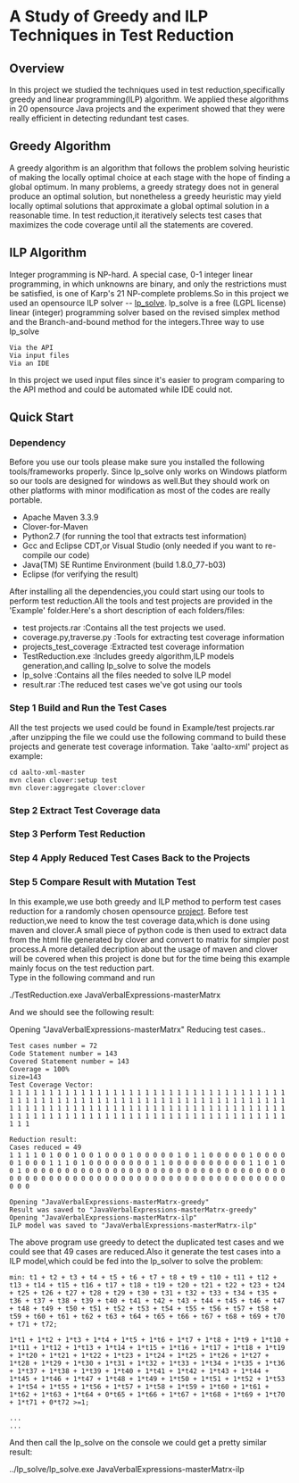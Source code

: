 # A Study of Greedy and ILP Techniques in Test Reduction #

## Overview ##
In this project we studied the techniques used in test reduction,specifically greedy and linear programming(ILP) algorithm. We applied these algorithms in 20 opensource Java projects and the experiment showed that they were really efficient in detecting redundant test cases. 

## Greedy Algorithm ##

A greedy algorithm is an algorithm that follows the problem solving heuristic of making the locally optimal choice at each stage with the hope of finding a global optimum. In many problems, a greedy strategy does not in general produce an optimal solution, but nonetheless a greedy heuristic may yield locally optimal solutions that approximate a global optimal solution in a reasonable time. In test reduction,it iteratively selects test cases that maximizes the code coverage until all the statements are covered.  
  
  
## ILP Algorithm ##

Integer programming is NP-hard. A special case, 0-1 integer linear programming, in which unknowns are binary, and only the restrictions must be satisfied, is one of Karp's 21 NP-complete problems.So in this project we used an opensource ILP solver -- [lp_solve](http://lpsolve.sourceforge.net/5.5/). lp_solve is a free (LGPL license) linear (integer) programming solver based on the revised simplex method and the Branch-and-bound method for the integers.Three way to use lp_solve

  	Via the API
  	Via input files
  	Via an IDE
  	
In this project we used input files since it's easier to program comparing to the API method and could be automated while IDE could not.  
## Quick Start ##

### Dependency ###

Before you use our tools please make sure you installed the following tools/frameworks properly. Since lp_solve only works on Windows platform so our tools are designed for windows as well.But they should work on other platforms with minor modification as most of the codes are really portable.
  * Apache Maven 3.3.9 
  * Clover-for-Maven
  * Python2.7 (for running the tool that extracts test information)
  * Gcc and Eclipse CDT,or Visual Studio (only needed if you want to re-compile our code)
  * Java(TM) SE Runtime Environment (build 1.8.0_77-b03)
  * Eclipse (for verifying the result)

After installing all the dependencies,you could start using our tools to perform test reduction.All the tools and test projects are provided in the 'Example' folder.Here's a short description of each folders/files:
  * test projects.rar           :Contains all the test projects we used.
  * coverage.py,traverse.py     :Tools for extracting test coverage information
  * projects_test_coverage      :Extracted test coverage information
  * TestReduction.exe           :Includes greedy algorithm,ILP models generation,and calling lp_solve to solve the models
  * lp_solve                    :Contains all the files needed to solve ILP model
  * result.rar                  :The reduced test cases we've got using our tools
  
### Step 1 Build and Run the Test Cases ###

All the test projects we used could be found in Example/test projects.rar ,after unzipping the file we could use the following command to build these projects and generate test coverage information. Take 'aalto-xml' project as example:

	cd aalto-xml-master
	mvn clean clover:setup test 
	mvn clover:aggregate clover:clover

### Step 2 Extract Test Coverage data ###

### Step 3 Perform Test Reduction ###

### Step 4 Apply Reduced Test Cases Back to the Projects ###

### Step 5 Compare Result with Mutation Test ###

In this example,we use both greedy and ILP method to perform test cases reduction for a randomly chosen opensource [project](https://github.com/VerbalExpressions/JavaVerbalExpressions). Before test reduction,we need to know the test coverage data,which is done using maven and clover.A small piece of python code is then used to extract data from the html file generated by clover and convert to matrix for simpler post process.A more detailed decription about the usage of maven and clover will be covered when this project is done but for the time being this example mainly focus on the test reduction part.  
Type in the following command and run  

  ./TestReduction.exe JavaVerbalExpressions-masterMatrx

And we should see the following result:  

Opening "JavaVerbalExpressions-masterMatrx"
	Reducing test cases..

	Test cases number = 72
	Code Statement number = 143
	Covered Statement number = 143
	Coverage = 100%
	size=143
	Test Coverage Vector:
	1 1 1 1 1 1 1 1 1 1 1 1 1 1 1 1 1 1 1 1 1 1 1 1 1 1 1 1 1 1 1 1 1 1 1 1 1 1 1 1 1 1 1 1 1 1 1 1 1 1 1 1 1 1 1 1 1 1 1 1 1 1 1 1 1 1 1 1 1 1 1 1 1 1 1 1 1 1 1 1 1 1 1 1 1 1 1 1 1 1 1 1 1 1 1 1 1 1 1 1 1 1 1 1 1 1 1 1 1 1 1 1 1 1 1 1 1 1 1 1 1 1 1 1 1 1 1 1 1 1 1 1 1 1 1 1 1 1 1 1 1 1 1

	Reduction result:
	Cases reduced = 49
	1 1 1 1 0 1 0 0 1 0 0 1 0 0 0 1 0 0 0 0 0 1 0 1 1 0 0 0 0 0 1 0 0 0 0 0 1 0 0 0 1 1 1 0 1 0 0 0 0 0 0 0 0 1 1 0 0 0 0 0 0 0 0 0 0 1 1 0 1 0 0 1 0 0 0 0 0 0 0 0 0 0 0 0 0 0 0 0 0 0 0 0 0 0 0 0 0 0 0 0 0 0 0 0 0 0 0 0 0 0 0 0 0 0 0 0 0 0 0 0 0 0 0 0 0 0 0 0 0 0 0 0 0 0 0 0 0 0 0 0 0 0 0

	Opening "JavaVerbalExpressions-masterMatrx-greedy"
	Result was saved to "JavaVerbalExpressions-masterMatrx-greedy"
	Opening "JavaVerbalExpressions-masterMatrx-ilp"
	ILP model was saved to "JavaVerbalExpressions-masterMatrx-ilp"
	
The above program use greedy to detect the duplicated test cases and we could see that 49 cases are reduced.Also it generate the test cases into a ILP model,which could be fed into the lp_solver to solve the problem:  

	min: t1 + t2 + t3 + t4 + t5 + t6 + t7 + t8 + t9 + t10 + t11 + t12 + t13 + t14 + t15 + t16 + t17 + t18 + t19 + t20 + t21 + t22 + t23 + t24 + t25 + t26 + t27 + t28 + t29 + t30 + t31 + t32 + t33 + t34 + t35 + t36 + t37 + t38 + t39 + t40 + t41 + t42 + t43 + t44 + t45 + t46 + t47 + t48 + t49 + t50 + t51 + t52 + t53 + t54 + t55 + t56 + t57 + t58 + t59 + t60 + t61 + t62 + t63 + t64 + t65 + t66 + t67 + t68 + t69 + t70 + t71 + t72;

	1*t1 + 1*t2 + 1*t3 + 1*t4 + 1*t5 + 1*t6 + 1*t7 + 1*t8 + 1*t9 + 1*t10 + 1*t11 + 1*t12 + 1*t13 + 1*t14 + 1*t15 + 1*t16 + 1*t17 + 1*t18 + 1*t19 + 1*t20 + 1*t21 + 1*t22 + 1*t23 + 1*t24 + 1*t25 + 1*t26 + 1*t27 + 1*t28 + 1*t29 + 1*t30 + 1*t31 + 1*t32 + 1*t33 + 1*t34 + 1*t35 + 1*t36 + 1*t37 + 1*t38 + 1*t39 + 1*t40 + 1*t41 + 1*t42 + 1*t43 + 1*t44 + 1*t45 + 1*t46 + 1*t47 + 1*t48 + 1*t49 + 1*t50 + 1*t51 + 1*t52 + 1*t53 + 1*t54 + 1*t55 + 1*t56 + 1*t57 + 1*t58 + 1*t59 + 1*t60 + 1*t61 + 1*t62 + 1*t63 + 1*t64 + 0*t65 + 1*t66 + 1*t67 + 1*t68 + 1*t69 + 1*t70 + 1*t71 + 0*t72 >=1;

	...
	...
	
And then call the lp_solve on the console we could get a pretty similar result:  

  ../lp_solve/lp_solve.exe JavaVerbalExpressions-masterMatrx-ilp


